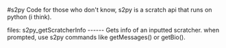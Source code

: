 #s2py Code
for those who don't know, s2py is a scratch api that runs on python (i think).

files:
s2py_getScratcherInfo ------ Gets info of an inputted scratcher. when prompted, use s2py commands like getMessages() or getBio().
